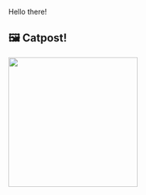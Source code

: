 Hello there!



## 🖼️ Catpost!

<sub>
    <img src="https://cdn2.thecatapi.com/images/MjA3ODY0NA.jpg" height="256">
</sub>


